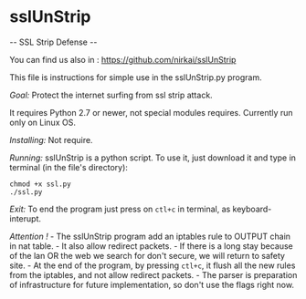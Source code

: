 # sslUnStrip
-- SSL Strip Defense --

You can find us also in :
https://github.com/nirkai/sslUnStrip

This file is instructions for simple use in the sslUnStrip.py program.

_Goal:_ Protect the internet surfing from ssl strip attack.

It requires Python 2.7 or newer, not special modules requires.
Currently run only on Linux OS.

_Installing:_
	Not require.

_Running:_
	sslUnStrip is a python script.
	To use it, just download it and type in terminal (in the file's directory):

	chmod +x ssl.py
	./ssl.py

_Exit:_
	To end the program just press on `ctl+c` in terminal, as keyboard-interupt.

_Attention !_
	-	The sslUnStrip program add an iptables rule to OUTPUT chain in nat table.
	-	It also allow redirect packets.
	-	If there is a long stay because of the lan OR the web we search for don't secure, we will return to safety site.
	-	At the end of the program, by pressing `ctl+c`, it flush all the new rules from the iptables, and not allow redirect packets.
	-	The parser is preparation of infrastructure for future implementation, so don't use the flags right now. 
